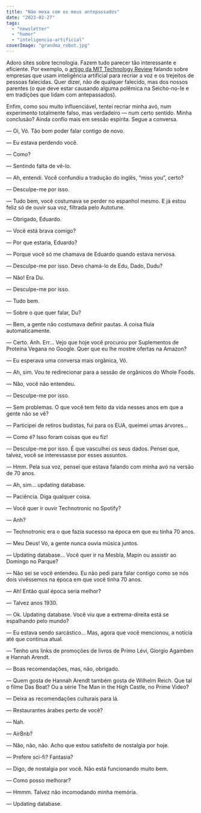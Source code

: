```yaml
---
title: "Não mexa com os meus antepassados"
date: "2023-02-27"
tags: 
  - "newsletter"
  - "humor"
  - "inteligencia-artificial"
coverImage: "grandma_robot.jpg"
---
```


Adoro sites sobre tecnologia. Fazem tudo parecer tão interessante e eficiente. Por exemplo, o [artigo da MIT Technology Review](https://www.technologyreview.com/2022/10/18/1061320/digital-clones-of-dead-people) falando sobre empresas que usam inteligência artificial para recriar a voz e os trejeitos de pessoas falecidas. Quer dizer, não de qualquer falecido, mas dos nossos parentes (o que deve estar causando alguma polêmica na Seicho-no-Ie e em tradições que lidam com antepassados).

Enfim, como sou muito influenciável, tentei recriar minha avó, num experimento totalmente falso, mas verdadeiro — num certo sentido. Minha conclusão? Ainda confio mais em sessão espírita. Segue a conversa.

— Oi, Vó. Tão bom poder falar contigo de novo.

— Eu estava perdendo você.

— Como?

— Sentindo falta de vê-lo.

— Ah, entendi. Você confundiu a tradução do inglês, “miss you”, certo?

— Desculpe-me por isso.

— Tudo bem, você costumava se perder no espanhol mesmo. E já estou feliz só de ouvir sua voz, filtrada pelo Autotune.

— Obrigado, Eduardo.

— Você está brava comigo?

— Por que estaria, Eduardo?

— Porque você só me chamava de Eduardo quando estava nervosa.

— Desculpe-me por isso. Devo chamá-lo de Edu, Dado, Dudu?

— Não! Era Du.

— Desculpe-me por isso.

— Tudo bem.

— Sobre o que quer falar, Du?

— Bem, a gente não costumava definir pautas. A coisa fluía automaticamente.

— Certo. Anh. Err... Vejo que hoje você procurou por Suplementos de Proteína Vegana no Google. Quer que eu lhe mostre ofertas na Amazon?

— Eu esperava uma conversa mais orgânica, Vó.

— Ah, sim. Vou te redirecionar para a sessão de orgânicos do Whole Foods.

— Não, você não entendeu.

— Desculpe-me por isso.

— Sem problemas. O que você tem feito da vida nesses anos em que a gente não se vê?

— Participei de retiros budistas, fui para os EUA, queimei umas árvores…

— Como é? Isso foram coisas que eu fiz!

— Desculpe-me por isso. É que vasculhei os seus dados. Pensei que, talvez, você se interessasse por esses assuntos.

— Hmm. Pela sua voz, pensei que estava falando com minha avó na versão de 70 anos.

— Ah, sim… updating database.

— Paciência. Diga qualquer coisa.

— Você quer ir ouvir Technotronic no Spotify?

— Anh?

— Technotronic era o que fazia sucesso na época em que eu tinha 70 anos.

— Meu Deus! Vó, a gente nunca ouvia música juntos.

— Updating database… Você quer ir na Mesbla, Mapin ou assistir ao Domingo no Parque?

— Não sei se você entendeu. Eu não pedi para falar contigo como se nós dois vivêssemos na época em que você tinha 70 anos.

— Ah! Então qual época seria melhor?

— Talvez anos 1930.

— Ok. Updating database. Você viu que a extrema-direita está se espalhando pelo mundo?

— Eu estava sendo sarcástico… Mas, agora que você mencionou, a notícia até que continua atual.

— Tenho uns links de promoções de livros de Primo Lévi, Giorgio Agamben e Hannah Arendt.

— Boas recomendações, mas, não, obrigado.

— Quem gosta de Hannah Arendt também gosta de Wilhelm Reich. Que tal o filme Das Boat? Ou a série The Man in the High Castle, no Prime Video?

— Deixa as recomendações culturais para lá.

— Restaurantes árabes perto de você?

— Nah.

— AirBnb?

— Não, não, não. Acho que estou satisfeito de nostalgia por hoje.

— Prefere sci-fi? Fantasia?

— Digo, de nostalgia por você. Não está funcionando muito bem.

— Como posso melhorar?

— Hmmm. Talvez não incomodando minha memória.

— Updating database.
